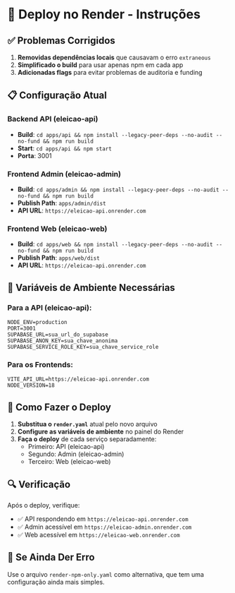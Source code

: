# 🚀 Deploy no Render - Instruções

## ✅ Problemas Corrigidos

1. **Removidas dependências locais** que causavam o erro `extraneous`
2. **Simplificado o build** para usar apenas npm em cada app
3. **Adicionadas flags** para evitar problemas de auditoria e funding

## 📋 Configuração Atual

### Backend API (eleicao-api)
- **Build**: `cd apps/api && npm install --legacy-peer-deps --no-audit --no-fund && npm run build`
- **Start**: `cd apps/api && npm start`
- **Porta**: 3001

### Frontend Admin (eleicao-admin)
- **Build**: `cd apps/admin && npm install --legacy-peer-deps --no-audit --no-fund && npm run build`
- **Publish Path**: `apps/admin/dist`
- **API URL**: `https://eleicao-api.onrender.com`

### Frontend Web (eleicao-web)
- **Build**: `cd apps/web && npm install --legacy-peer-deps --no-audit --no-fund && npm run build`
- **Publish Path**: `apps/web/dist`
- **API URL**: `https://eleicao-api.onrender.com`

## 🔧 Variáveis de Ambiente Necessárias

### Para a API (eleicao-api):
```
NODE_ENV=production
PORT=3001
SUPABASE_URL=sua_url_do_supabase
SUPABASE_ANON_KEY=sua_chave_anonima
SUPABASE_SERVICE_ROLE_KEY=sua_chave_service_role
```

### Para os Frontends:
```
VITE_API_URL=https://eleicao-api.onrender.com
NODE_VERSION=18
```

## 🚀 Como Fazer o Deploy

1. **Substitua o `render.yaml`** atual pelo novo arquivo
2. **Configure as variáveis de ambiente** no painel do Render
3. **Faça o deploy** de cada serviço separadamente:
   - Primeiro: API (eleicao-api)
   - Segundo: Admin (eleicao-admin) 
   - Terceiro: Web (eleicao-web)

## 🔍 Verificação

Após o deploy, verifique:
- ✅ API respondendo em `https://eleicao-api.onrender.com`
- ✅ Admin acessível em `https://eleicao-admin.onrender.com`
- ✅ Web acessível em `https://eleicao-web.onrender.com`

## 🐛 Se Ainda Der Erro

Use o arquivo `render-npm-only.yaml` como alternativa, que tem uma configuração ainda mais simples.

